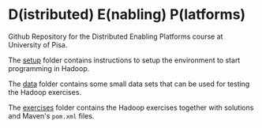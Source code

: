 D(istributed) E(nabling) P(latforms)
====================================

Github Repository for the Distributed Enabling Platforms course at University of Pisa.

The [setup](https://github.com/tonellotto/PAD-LABS/tree/master/setup) folder contains instructions to setup the environment to start programming in Hadoop.

The [data](https://github.com/tonellotto/PAD-LABS/tree/master/data) folder contains some small data sets that can be used for testing the Hadoop exercises.

The [exercises](https://github.com/tonellotto/PAD-LABS/tree/master/exercises) folder contains the Hadoop exercises together with solutions and Maven's `pom.xml` files.
